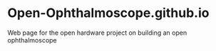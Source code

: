 # Open-Ophthalmoscope.github.io
Web page for the open hardware project on building an open ophthalmoscope
